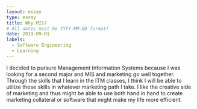 ```yaml
---
layout: essay
type: essay
title: Why MIS?
# All dates must be YYYY-MM-DD format!
date: 2019-09-01
labels:
  - Software Engineering
  - Learning
---
```


I decided to pursure Management Information Systems because I was looking for a second major and MIS and marketing go well together. Through the skills that I learn in the ITM classes, I think I will be able to utilize those skills in whatever marketing path I take. I like the creative side of marketing and thus might be able to use both hand in hand to create marketing collateral or software that might make my life more efficient. 


